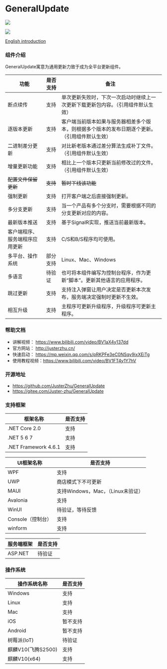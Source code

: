 # GeneralUpdate #
![](https://img.shields.io/github/license/JusterZhu/GeneralUpdate?color=blue)


![](imgs/GeneralUpdate_h.png)

[English introduction](https://github.com/WELL-E/AutoUpdater/blob/master/README_en.md)

### 组件介绍 ###

GeneralUpdate寓意为通用更新力致于成为全平台更新组件。

| 功能                           | 是否支持 | 备注                                                         |
| ------------------------------ | -------- | ------------------------------------------------------------ |
| 断点续传                       | 支持     | 单次更新失败时，下次一次启动时继续上一次更新下载更新包内容。（引用组件默认生效） |
| 逐版本更新                     | 支持     | 客户端当前版本如果与服务器相差多个版本，则根据多个版本的发布日期逐个更新。（引用组件默认生效） |
| 二进制差分更新                 | 支持     | 对比新老版本通过差分算法生成补丁文件。（引用组件默认生效）   |
| 增量更新功能                   | 支持     | 相比上一个版本只更新当前修改过的文件。（引用组件默认生效）   |
| ~~配置文件保留更新~~           | ~~支持~~ | ~~暂时下线该功能~~                                           |
| 强制更新                       | 支持     | 打开客户端之后直接强制更新。                                 |
| 多分支更新                     | 支持     | 当一个产品有多个分支时，需要根据不同的分支更新对应的内容。   |
| 最新版本推送                   | 支持     | 基于SignalR实现，推送当前最新版本。                          |
| 客户端程序、服务端程序应用更新 | 支持     | C/S和B/S程序均可使用。                                       |
| 多平台、操作系统               | 部分支持 | Linux、Mac、Windows                                          |
| 多语言                         | 待验证   | 也可将本组件编写为控制台程序，作为更新“脚本”。更新其他语言的应用程序。 |
| 跳过更新                       | 支持     | 支持注入弹窗让用户决定是否更新本次发布，服务端决定强制时更新不生效。 |
| 相互升级                       | 支持     | 主程序可更新升级程序，升级程序可更新主程序。                 |



### 帮助文档 ###

- 讲解视频： https://www.bilibili.com/video/BV1aX4y137dd
- 官方网站： http://justerzhu.cn/
- 快速启动： https://mp.weixin.qq.com/s/pRKPFe3eC0NSqv9ixXEiTg
- 使用教程视频：https://www.bilibili.com/video/BV1FT4y1Y7hV

### 开源地址 ###

- https://github.com/JusterZhu/GeneralUpdate
- https://gitee.com/Juster-zhu/GeneralUpdate

### 支持框架

| 框架名称             | 是否支持 |
| -------------------- | -------- |
| .NET Core 2.0        | 支持     |
| .NET 5 6 7           | 支持     |
| .NET Framework 4.6.1 | 支持     |



| UI框架名称        | 是否支持                          |
| ----------------- | --------------------------------- |
| WPF               | 支持                              |
| UWP               | 商店模式下不可更新                |
| MAUI              | 支持Windows，Mac，（Linux未验证） |
| Avalonia          | 支持                              |
| WinUI             | 待验证，等待反馈                  |
| Console（控制台） | 支持                              |
| winform           | 支持                              |



| 服务端框架 | 是否支持 |
| ---------- | -------- |
| ASP.NET    | 待验证   |



### 操作系统

| 操作系统名称 | 是否支持 |
| ------------ | -------- |
| Windows      | 支持     |
| Linux        | 支持     |
| Mac          | 支持     |
| iOS          | 暂不支持 |
| Android      | 暂不支持 |
| 树莓派(IoT)  | 待验证   |
| 麒麟V10(飞腾S2500)  | 支持   |
| 麒麟V10(x64)  | 支持   |

